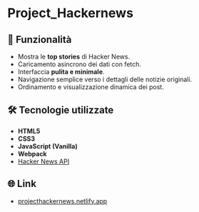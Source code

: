 # Project_Hackernews

## 🚀 Funzionalità

- Mostra le **top stories** di Hacker News.
- Caricamento asincrono dei dati con fetch.
- Interfaccia **pulita e minimale**.
- Navigazione semplice verso i dettagli delle notizie originali.
- Ordinamento e visualizzazione dinamica dei post.

## 🛠️ Tecnologie utilizzate

- **HTML5**
- **CSS3**
- **JavaScript (Vanilla)**
- **Webpack**
- [Hacker News API](https://github.com/HackerNews/API)

## 🌐 Link
- [projecthackernews.netlify.app](https://projecthackernews.netlify.app/)
